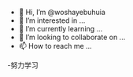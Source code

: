 - 👋 Hi, I’m @woshayebuhuia
- 👀 I’m interested in ...
- 🌱 I’m currently learning ...
- 💞️ I’m looking to collaborate on ...
- 📫 How to reach me ...

<!---
woshayebuhuia/woshayebuhuia is a ✨ special ✨ repository because its `README.md` (this file) appears on your GitHub profile.
You can click the Preview link to take a look at your changes.
--->
-努力学习
